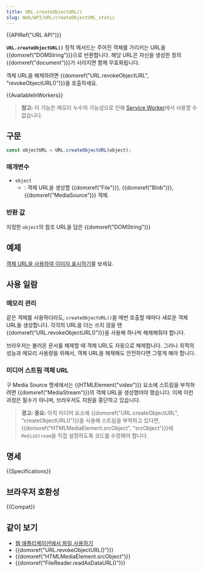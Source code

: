 ```yaml
---
title: URL.createObjectURL()
slug: Web/API/URL/createObjectURL_static
---
```


{{APIRef("URL API")}}

**`URL.createObjectURL()`** 정적 메서드는 주어진 객체를 가리키는 URL을 {{domxref("DOMString")}}으로 반환합니다. 해당 URL은 자신을 생성한 창의 {{domxref("document")}}가 사라지면 함께 무효화됩니다.

객체 URL을 해제하려면 {{domxref("URL.revokeObjectURL", "revokeObjectURL()")}}을 호출하세요.

{{AvailableInWorkers}}

> **참고:** 이 기능은 메모리 누수의 가능성으로 인해 [Service Worker](/ko/docs/Web/API/Service_Worker_API)에서 사용할 수 없습니다.

## 구문

```js
const objectURL = URL.createObjectURL(object);
```

### 매개변수

- `object`
  - : 객체 URL을 생성할 {{domxref("File")}}, {{domxref("Blob")}}, {{domxref("MediaSource")}} 객체.

### 반환 값

지정한 `object`의 참조 URL을 담은 {{domxref("DOMString")}}

## 예제

[객체 URL을 사용하여 이미지 표시하기](/ko/docs/Web/API/File/Using_files_from_web_applications#예시_객체_URL을_사용하여_이미지_표시하기)를 보세요.

## 사용 일람

### 메모리 관리

같은 객체를 사용하더라도, `createObjectURL()`을 매번 호출할 때마다 새로운 객체 URL을 생성합니다. 각각의 URL을 더는 쓰지 않을 땐 {{domxref("URL.revokeObjectURL()")}}을 사용해 하나씩 해제해줘야 합니다.

브라우저는 불러온 문서를 해제할 때 객체 URL도 자동으로 해제합니다. 그러나 최적의 성능과 메모리 사용량을 위해서, 객체 URL을 해제해도 안전하다면 그렇게 해야 합니다.

### 미디어 스트림 객체 URL

구 Media Source 명세에서는 {{HTMLElement("video")}} 요소에 스트림을 부착하려면 {{domxref("MediaStream")}}의 객체 URL을 생성했어야 했습니다. 이제 이런 과정은 필수가 아니며, 브라우저도 지원을 중단하고 있습니다.

> **경고:** **중요:** 아직 미디어 요소에 {{domxref("URL.createObjectURL", "createObjectURL()")}}을 사용해 스트림을 부착하고 있다면, {{domxref("HTMLMediaElement.srcObject", "srcObject")}}에 `MediaStream`을 직접 설정하도록 코드를 수정해야 합니다.

## 명세

{{Specifications}}

## 브라우저 호환성

{{Compat}}

## 같이 보기

- [웹 애플리케이션에서 파일 사용하기](/ko/docs/Web/API/File/Using_files_from_web_applications)
- {{domxref("URL.revokeObjectURL()")}}
- {{domxref("HTMLMediaElement.srcObject")}}
- {{domxref("FileReader.readAsDataURL()")}}
